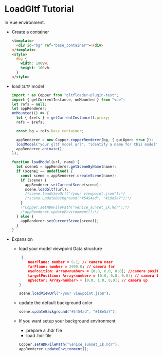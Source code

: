 # LoadGltf Tutorial

In Vue environment.

- Create a container

  ```html
  <template>
    <div id="bg" ref="base_container"></div>
  </template>
  <style>
    #bg {
      width: 100vw;
      height: 100vh;
    }
  </style>
  ```

- load `GLTF` model

  ```ts
  import * as Copper from "gltfloader-plugin-test";
  import { getCurrentInstance, onMounted } from "vue";
  let refs = null;
  let appRenderer;
  onMounted(() => {
    let { $refs } = getCurrentInstance().proxy;
    refs = $refs;

    const bg = refs.base_container;

    appRenderer = new Copper.copperRenderer(bg, { guiOpen: true });
    loadModel("your gltf model url", "identify a name for this model's scene");
    appRenderer.animate();
  });
  ```

  ```ts
  function loadModel(url, name) {
    let scene1 = appRenderer.getSceneByName(name);
    if (scene1 == undefined) {
      const scene = appRenderer.createScene(name);
      if (scene) {
        appRenderer.setCurrentScene(scene);
        scene.loadGltf(url);
        /*scene.loadViewUrl("/your viewpoint.json");*/
        /*scene.updateBackground("#5454ad", "#18e5a7");*/
      }
      /*Copper.setHDRFilePath("venice_sunset_1k.hdr");*/
      /*appRenderer.updateEnvironment();*/
    } else {
      appRenderer.setCurrentScene(scene1);
    }
  }
  ```

- Expansion

  - load your model viewpoint
    Data structure

    ```json
     {
        nearPlane: number = 0.1; // camera near
        farPlane: number = 2000.0; // camera far
        eyePosition: Array<number> = [0.0, 0.0, 0.0]; //camera position
        targetPosition: Array<number> = [0.0, 0.0, 0.0]; // camera target (look at)
        upVector: Array<number> = [0.0, 1.0, 0.0]; // camera up
    }
    ```

    ```ts
    scene.loadViewUrl("/your viewpoint.json");
    ```

  - update the default background color

    ```ts
    scene.updateBackground("#5454ad", "#18e5a7");
    ```

  - If you want setup your background environment
    - prepare a .hdr file
    - load .hdr file
    ```ts
    Copper.setHDRFilePath("venice_sunset_1k.hdr");
    appRenderer.updateEnvironment();
    ```
